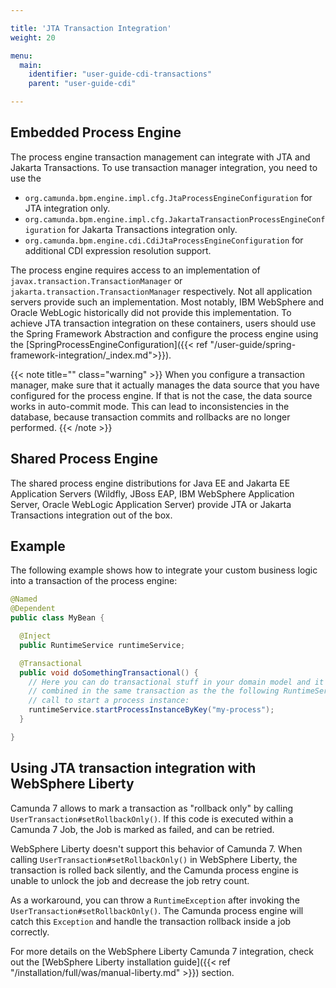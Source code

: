 ```yaml
---

title: 'JTA Transaction Integration'
weight: 20

menu:
  main:
    identifier: "user-guide-cdi-transactions"
    parent: "user-guide-cdi"

---
```


## Embedded Process Engine

The process engine transaction management can integrate with JTA and Jakarta Transactions. 
To use transaction manager integration, you need to use the

* `org.camunda.bpm.engine.impl.cfg.JtaProcessEngineConfiguration` for JTA integration only.
* `org.camunda.bpm.engine.impl.cfg.JakartaTransactionProcessEngineConfiguration` for Jakarta Transactions integration only.
* `org.camunda.bpm.engine.cdi.CdiJtaProcessEngineConfiguration` for additional CDI expression resolution support.
  
The process engine requires access to an implementation of `javax.transaction.TransactionManager` or `jakarta.transaction.TransactionManager` respectively.
Not all application servers provide such an implementation. Most notably, IBM WebSphere and Oracle WebLogic historically did not provide this  implementation.
To achieve JTA transaction integration on these containers, users should use the Spring Framework Abstraction and configure the process engine using the 
[SpringProcessEngineConfiguration]({{< ref "/user-guide/spring-framework-integration/_index.md">}}).
  
{{< note title="" class="warning" >}}
  When you configure a transaction manager, make sure that it actually manages the data source that
  you have configured for the process engine. If that is not the case, the data source works in auto-commit mode. 
  This can lead to inconsistencies in the database, because transaction commits and rollbacks are no longer performed.
{{< /note >}}

## Shared Process Engine

The shared process engine distributions for Java EE and Jakarta EE Application Servers (Wildfly, JBoss EAP, IBM WebSphere Application Server, Oracle WebLogic Application Server)
provide JTA or Jakarta Transactions integration out of the box.

## Example

The following example shows how to integrate your custom business logic into a transaction of the process engine:

```java
@Named
@Dependent
public class MyBean {

  @Inject
  public RuntimeService runtimeService;

  @Transactional
  public void doSomethingTransactional() {
    // Here you can do transactional stuff in your domain model and it will be 
    // combined in the same transaction as the the following RuntimeService API 
    // call to start a process instance:
    runtimeService.startProcessInstanceByKey("my-process");
  }

}
```

## Using JTA transaction integration with WebSphere Liberty

Camunda 7 allows to mark a transaction as "rollback only" by calling `UserTransaction#setRollbackOnly()`.
If this code is executed within a Camunda 7 Job, the Job is marked as failed, and can be retried.

WebSphere Liberty doesn't support this behavior of Camunda 7. When calling `UserTransaction#setRollbackOnly()`
in WebSphere Liberty, the transaction is rolled back silently, and the Camunda process engine is unable to unlock the
job and decrease the job retry count.

As a workaround, you can throw a `RuntimeException` after invoking the `UserTransaction#setRollbackOnly()`. The Camunda
process engine will catch this `Exception` and handle the transaction rollback inside a job correctly.

For more details on the WebSphere Liberty Camunda 7 integration, check
out the [WebSphere Liberty installation guide]({{< ref "/installation/full/was/manual-liberty.md" >}}) section.